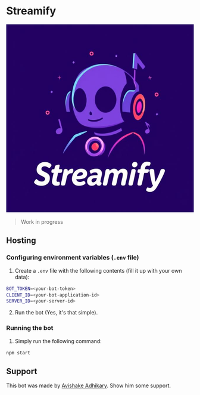 # Streamify

![Streamify Logo](media/streamify_logo.jpeg)

> Work in progress

## Hosting

### Configuring environment variables (`.env` file)
1. Create a `.env` file with the following contents (fill it up with your own data):
```bash
BOT_TOKEN=<your-bot-token>
CLIENT_ID=<your-bot-application-id>
SERVER_ID=<your-server-id>
```
2. Run the bot (Yes, it's that simple).

### Running the bot

1. Simply run the following command:
```bash
npm start
```

## Support

This bot was made by [Avishake Adhikary](https://avishakeadhikary.github.io/). Show him some support.
